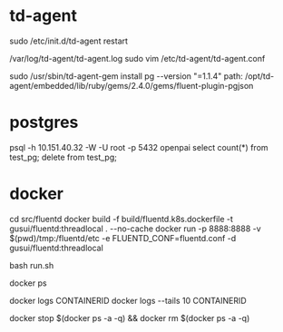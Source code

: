 
# td-agent
sudo /etc/init.d/td-agent restart

/var/log/td-agent/td-agent.log
sudo vim /etc/td-agent/td-agent.conf

sudo /usr/sbin/td-agent-gem install pg --version "=1.1.4"
path: /opt/td-agent/embedded/lib/ruby/gems/2.4.0/gems/fluent-plugin-pgjson

# postgres
psql -h 10.151.40.32 -W -U root -p 5432 openpai
select count(*) from test_pg;
delete from test_pg;

# docker 
cd src/fluentd
docker build -f build/fluentd.k8s.dockerfile -t gusui/fluentd:threadlocal . --no-cache
docker run -p 8888:8888 -v $(pwd)/tmp:/fluentd/etc -e FLUENTD_CONF=fluentd.conf -d gusui/fluentd:threadlocal

<!-- docker push gusui/fluentd:original -->
bash run.sh

docker ps

docker logs CONTAINERID
docker logs --tails 10 CONTAINERID

docker stop $(docker ps -a -q) && docker rm $(docker ps -a -q)